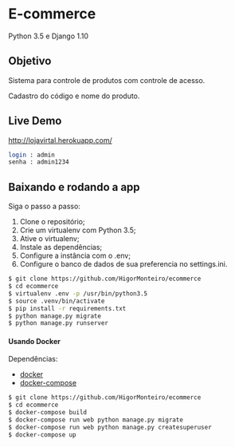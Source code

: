 # E-commerce 

Python 3.5 e Django 1.10

## Objetivo

Sistema para controle de produtos com controle de acesso.

Cadastro do código e nome do produto.

## Live Demo

http://lojavirtal.herokuapp.com/

```bash
login : admin
senha : admin1234
```

## Baixando e rodando a app


Siga o passo a passo:

1. Clone o repositório;
2. Crie um virtualenv com Python 3.5;
3. Ative o virtualenv;
4. Instale as dependências;
5. Configure a instância com o .env;
6. Configure o banco de dados de sua preferencia no settings.ini.

```bash
$ git clone https://github.com/HigorMonteiro/ecommerce
$ cd ecommerce
$ virtualenv .env -p /usr/bin/python3.5
$ source .venv/bin/activate
$ pip install -r requirements.txt
$ python manage.py migrate
$ python manage.py runserver
```

#### Usando Docker

Dependências:

- [docker](https://www.docker.com/)
- [docker-compose](https://docs.docker.com/compose/)

```sh
$ git clone https://github.com/HigorMonteiro/ecommerce
$ cd ecommerce
$ docker-compose build
$ docker-compose run web python manage.py migrate
$ docker-compose run web python manage.py createsuperuser
$ docker-compose up
```
